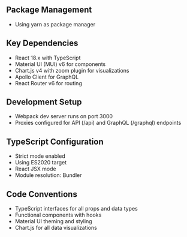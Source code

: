 ## Package Management
- Using yarn as package manager

## Key Dependencies
- React 18.x with TypeScript
- Material UI (MUI) v6 for components
- Chart.js v4 with zoom plugin for visualizations
- Apollo Client for GraphQL
- React Router v6 for routing

## Development Setup
- Webpack dev server runs on port 3000
- Proxies configured for API (/api) and GraphQL (/graphql) endpoints

## TypeScript Configuration
- Strict mode enabled
- Using ES2020 target
- React JSX mode
- Module resolution: Bundler

## Code Conventions
- TypeScript interfaces for all props and data types
- Functional components with hooks
- Material UI theming and styling
- Chart.js for all data visualizations

